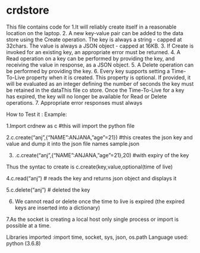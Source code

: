 # crdstore 

This file contains code for 
1.It will reliably create itself in a reasonable location on the laptop.
2. A new key-value pair can be added to the data store using the Create operation. The key is always a string - capped at 32chars. The value is always a JSON object - capped at 16KB.
3. If Create is invoked for an existing key, an appropriate error must be returned.
4. A Read operation on a key can be performed by providing the key, and receiving the value in response, as a JSON object.
5. A Delete operation can be performed by providing the key.
6. Every key supports setting a Time-To-Live property when it is created. This property is optional. If provided, it will be evaluated as an integer defining the number of seconds
the key must be retained in the dataThis file co store. Once the Time-To-Live for a key has expired,
the key will no longer be available for Read or Delete operations.
7. Appropriate error responses must always



How to Test it :
Example:

1.Import crdnew as c  #this will  import the python file 

2.c.create(“anj”,{“NAME”:ANJANA,”age”=21})    #this creates the json key and value and dump it into the json file names sample.json  

3. .c.create(“anj”,{“NAME”:ANJANA,”age”=21},20)    #with expiry of the key 

 Thus the syntac to create is c.create(key,value,optional(time of live)
 
4.c.read(“anj”) # reads the key and returns json object and displays it

5.c.delete(“anj”) # deleted the key 

6. We cannot read or delete once the time to live is expired (the expired keys are inserted into a dictionary)

7.As  the  socket is  creating a local host only single process or import is possible at a time.


Libraries imported :import time, socket, sys, json, os.path 
Language used: python (3.6.8)





